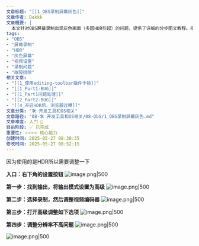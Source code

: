 ```yaml
---
文章标题: "[[1_OBS录制屏幕灰色]]" 
文章作者: Dakkk
文章概要: |
  本文针对OBS屏幕录制出现灰色画面（多因HDR引起）的问题，提供了详细的分步图文教程。指导用户如何进入OBS设置，将输出模式调整为高级，并修改视频编码器及高级选项，最终解决灰色画面并优化录制分辨率。
tags:
- "OBS"
- "屏幕录制"
- "HDR"
- "灰色屏幕"
- "视频设置"
- "录制问题"
- "故障排除"
相关文章:
- "[[1_使用editing-toolbar插件卡顿]]"
- "[[1_Part1-BUG]]"
- "[[1_Part1问题处理]]"
- "[[2_Part2-BUG]]"
- "[[4_开启HDR后，浏览器过曝]]"
文章分类: "🛠️ 开发工具和OS相关"
文章路径: "08-🛠️ 开发工具和OS相关/08-ObS/1_OBS录制屏幕灰色.md"
文章难度: 入门 🌱
目前阶段: ✅ 已完成
重要性: ⭐⭐⭐⭐ 核心能力
创建时间: 2025-05-27 08:30:35
修改时间: 2025-05-27 08:52:15
---
```


因为使用的是HDR所以需要调整一下

**入口：右下角的设置按钮**
![image.png|500](https://my-obsidian-image.oss-cn-guangzhou.aliyuncs.com/2025/05/bbcb0b9d1663af4afe8d26ccf7eb6c86.png)

**第一步：找到输出，将输出模式设置为高级**
![image.png|500](https://my-obsidian-image.oss-cn-guangzhou.aliyuncs.com/2025/05/9bf90e14a64562141c78be22086c4d68.png)

**第二步：选择录制，然后调整视频编码器**
![image.png|500](https://my-obsidian-image.oss-cn-guangzhou.aliyuncs.com/2025/05/5967fc309c7e97ee2b540623c1ece6fd.png)

**第三步：打开高级调整如下选项**
![image.png|500](https://my-obsidian-image.oss-cn-guangzhou.aliyuncs.com/2025/05/3a7363bbe4fef575758b0539b1378cd1.png)

**第四步：调整分辨率不高问题**
![image.png|500](https://my-obsidian-image.oss-cn-guangzhou.aliyuncs.com/2025/05/59190ec8747ea8e07a07f18452e35338.png)

![image.png|500](https://my-obsidian-image.oss-cn-guangzhou.aliyuncs.com/2025/05/3ccb0c891a25e4f6ebc4b5b3b66f6e43.png)
